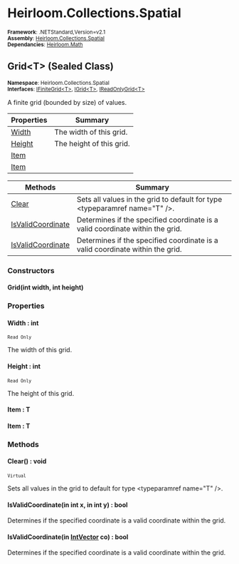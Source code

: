 # Heirloom.Collections.Spatial

<small>**Framework**: .NETStandard,Version=v2.1</small>  
<small>**Assembly**: [Heirloom.Collections.Spatial](../heirloom.collections.spatial/heirloom.collections.spatial.md)</small>  
<small>**Dependancies**: [Heirloom.Math](../Heirloom.Math/Heirloom.Math.md)</small>  

## Grid\<T> (Sealed Class)
<small>**Namespace**: Heirloom.Collections.Spatial</sub></small>  
<small>**Interfaces**: [IFiniteGrid\<T>](heirloom.collections.spatial.ifinitegrid[t].md), [IGrid\<T>](heirloom.collections.spatial.igrid[t].md), [IReadOnlyGrid\<T>](heirloom.collections.spatial.ireadonlygrid[t].md)</small>  

A finite grid (bounded by size) of values.

| Properties | Summary |
|------------|---------|
| [Width](#WID68924896) | The width of this grid. |
| [Height](#HEIE098AAEB) | The height of this grid. |
| [Item](#ITE8B5A2F95) |  |
| [Item](#ITE8B5A2F95) |  |

| Methods | Summary |
|---------|---------|
| [Clear](#CLE4538C554) | Sets all values in the grid to default for type \<typeparamref name="T" />. |
| [IsValidCoordinate](#ISVB586DBEE) | Determines if the specified coordinate is a valid coordinate within the grid. |
| [IsValidCoordinate](#ISV739E9C6) | Determines if the specified coordinate is a valid coordinate within the grid. |

### Constructors

#### Grid(int width, int height)

### Properties

#### <a name="WID68924896"></a>Width : int

<small>`Read Only`</small>

The width of this grid.

#### <a name="HEIE098AAEB"></a>Height : int

<small>`Read Only`</small>

The height of this grid.

#### <a name="ITE8B5A2F95"></a>Item : T


#### <a name="ITE8B5A2F95"></a>Item : T


### Methods

#### <a name="CLE4538C554"></a>Clear() : void

<small>`Virtual`</small>

Sets all values in the grid to default for type \<typeparamref name="T" />.

#### <a name="ISVB586DBEE"></a>IsValidCoordinate(in int x, in int y) : bool


Determines if the specified coordinate is a valid coordinate within the grid.


#### <a name="ISV739E9C6"></a>IsValidCoordinate(in [IntVector](../heirloom.math/heirloom.math.intvector.md) co) : bool


Determines if the specified coordinate is a valid coordinate within the grid.


